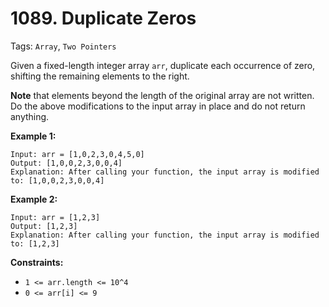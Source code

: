 # 1089. Duplicate Zeros

Tags: `Array`, `Two Pointers`

Given a fixed-length integer array `arr`, duplicate each occurrence of zero, shifting the remaining elements to the right.

**Note** that elements beyond the length of the original array are not written. Do the above modifications to the input array in place and do not return anything.

**Example 1:**

```
Input: arr = [1,0,2,3,0,4,5,0]
Output: [1,0,0,2,3,0,0,4]
Explanation: After calling your function, the input array is modified to: [1,0,0,2,3,0,0,4]
```

**Example 2:**

```
Input: arr = [1,2,3]
Output: [1,2,3]
Explanation: After calling your function, the input array is modified to: [1,2,3]
```

**Constraints:**

*   `1 <= arr.length <= 10^4`
*   `0 <= arr[i] <= 9`